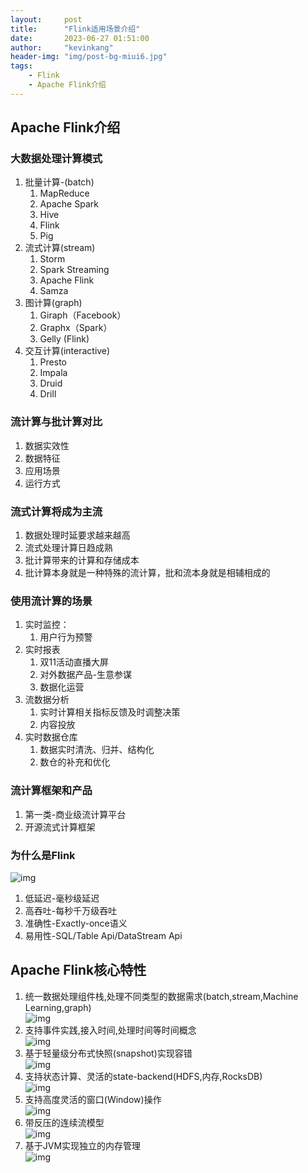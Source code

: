 ```yaml
---
layout:     post
title:      "Flink适用场景介绍"
date:       2023-06-27 01:51:00
author:     "kevinkang"
header-img: "img/post-bg-miui6.jpg"
tags:
    - Flink
    - Apache Flink介绍
---
```

## Apache Flink介绍
### 大数据处理计算模式
1. 批量计算-(batch)
   1. MapReduce
   2. Apache Spark
   3. Hive
   4. Flink
   5. Pig
2. 流式计算(stream)
   1. Storm
   2. Spark Streaming
   3. Apache Flink
   4. Samza
3. 图计算(graph)
   1. Giraph（Facebook）
   2. Graphx（Spark）
   3. Gelly (Flink)
4. 交互计算(interactive)
   1. Presto
   2. Impala
   3. Druid
   4. Drill

### 流计算与批计算对比
1. 数据实效性
2. 数据特征
3. 应用场景
4. 运行方式

### 流式计算将成为主流
1. 数据处理时延要求越来越高
2. 流式处理计算日趋成熟
3. 批计算带来的计算和存储成本
4. 批计算本身就是一种特殊的流计算，批和流本身就是相辅相成的

### 使用流计算的场景
1. 实时监控：
   1. 用户行为预警
2. 实时报表
   1. 双11活动直播大屏
   2. 对外数据产品-生意参谋
   3. 数据化运营
3. 流数据分析
   1. 实时计算相关指标反馈及时调整决策
   2. 内容投放
4. 实时数据仓库
   1. 数据实时清洗、归并、结构化
   2. 数仓的补充和优化


### 流计算框架和产品
1. 第一类-商业级流计算平台
2. 开源流式计算框架

### 为什么是Flink
![img](/img/in-post/post-flink/steam-compute-framework-diff-img.png)
1. 低延迟-毫秒级延迟
2. 高吞吐-每秒千万级吞吐
3. 准确性-Exactly-once语义
4. 易用性-SQL/Table Api/DataStream Api

## Apache Flink核心特性
1. 统一数据处理组件栈,处理不同类型的数据需求(batch,stream,Machine Learning,graph)
   <br>![img](/img/in-post/post-flink/img_2.png)
2. 支持事件实践,接入时间,处理时间等时间概念
   <br>![img](/img/in-post/post-flink/img.png)
3. 基于轻量级分布式快照(snapshot)实现容错
   <br>![img](/img/in-post/post-flink/img_1.png)
4. 支持状态计算、灵活的state-backend(HDFS,内存,RocksDB)
   <br>![img](/img/in-post/post-flink/img_3.png)
5. 支持高度灵活的窗口(Window)操作
   <br>![img](/img/in-post/post-flink/img_4.png)
6. 带反压的连续流模型
   <br>![img](/img/in-post/post-flink/img_5.png)
7. 基于JVM实现独立的内存管理
   <br>![img](/img/in-post/post-flink/img_6.png)



